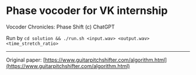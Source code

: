 # Phase vocoder for VK internship
Vocoder Chronicles: Phase Shift (c) ChatGPT

Run by `cd solution && ./run.sh <input.wav> <output.wav> <time_stretch_ratio>`

---
Original paper: [https://www.guitarpitchshifter.com/algorithm.html](https://www.guitarpitchshifter.com/algorithm.html)
